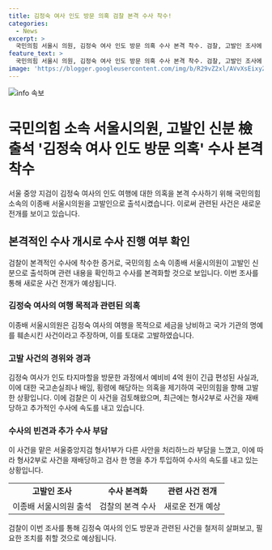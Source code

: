 ```yaml
---
title: 김정숙 여사 인도 방문 의혹 검찰 본격 수사 착수!
categories:
  - News
excerpt: >
  국민의힘 서울시 의원, 김정숙 여사 인도 방문 의혹 수사 본격 착수. 검찰, 고발인 조사에 착수하여 형사 수사 본격화 전망. 이종배 서울시의원, 여사의 인도 방문을 여행 목적으로 꾸려진 국기 문란 사건으로 지적하며 설명. 검찰, 별다른 수사 없던 사건을 새로운 수사팀으로 재배당하고 속도 내는 중. 김정숙 여사의 인도 방문과 관련한 정부 관계자 등에 대한 추가 조사도 검토 중.
feature_text: >
  국민의힘 서울시 의원, 김정숙 여사 인도 방문 의혹 수사 본격 착수. 검찰, 고발인 조사에 착수하여 형사 수사 본격화 전망. 이종배 서울시의원, 여사의 인도 방문을 여행 목적으로 꾸려진 국기 문란 사건으로 지적하며 설명. 검찰, 별다른 수사 없던 사건을 새로운 수사팀으로 재배당하고 속도 내는 중. 김정숙 여사의 인도 방문과 관련한 정부 관계자 등에 대한 추가 조사도 검토 중.
image: 'https://blogger.googleusercontent.com/img/b/R29vZ2xl/AVvXsEixyZcFfHzMRdzZMjFBmAUKJYCLCGyLL1o632UiGVXcaFdKo_bkvkuCioo0uUKlGfBVcT3P84aROyZIXSBEx3Aw5nCQ3pTgDom1WDC4m8eifvWiAmWEEVb4x6G_l8C0QH225ldMjyaFvpxGEBGNO37VmDTDMHGhJPq73UglMfDca1-0aw/s1600/blogspot.png'
---
```


<p><img src="https://blogger.googleusercontent.com/img/b/R29vZ2xl/AVvXsEixyZcFfHzMRdzZMjFBmAUKJYCLCGyLL1o632UiGVXcaFdKo_bkvkuCioo0uUKlGfBVcT3P84aROyZIXSBEx3Aw5nCQ3pTgDom1WDC4m8eifvWiAmWEEVb4x6G_l8C0QH225ldMjyaFvpxGEBGNO37VmDTDMHGhJPq73UglMfDca1-0aw/s1600/blogspot.png" alt="info 속보" /></p>

<h1>국민의힘 소속 서울시의원, 고발인 신분 檢 출석 '김정숙 여사 인도 방문 의혹' 수사 본격 착수</h1>

<p data-ke-size="size16">서울 중앙 지검이 김정숙 여사의 인도 여행에 대한 의혹을 본격 수사하기 위해 국민의힘 소속의 이종배 서울시의원을 고발인으로 출석시켰습니다. 이로써 관련된 사건은 새로운 전개를 보이고 있습니다.</p>

<h2 data-ke-size="size26">본격적인 수사 개시로 수사 진행 여부 확인</h2>

<p data-ke-size="size16">검찰이 본격적인 수사에 착수한 증거로, 국민의힘 소속 이종배 서울시의원이 고발인 신분으로 출석하며 관련 내용을 확인하고 수사를 본격화할 것으로 보입니다. 이번 조사를 통해 새로운 사건 전개가 예상됩니다.</p>

<h3 data-ke-size="size24">김정숙 여사의 여행 목적과 관련된 의혹</h3>

<p data-ke-size="size16">이종배 서울시의원은 김정숙 여사의 여행을 목적으로 세금을 낭비하고 국가 기관의 명예를 훼손시킨 사건이라고 주장하며, 이를 토대로 고발하였습니다.</p>

<h3 data-ke-size="size24">고발 사건의 경위와 경과</h3>

<p data-ke-size="size16">김정숙 여사가 인도 타지마할을 방문한 과정에서 예비비 4억 원이 긴급 편성된 사실과, 이에 대한 국고손실죄나 배임, 횡령에 해당하는 의혹을 제기하여 국민의힘을 향해 고발한 상황입니다. 이에 검찰은 이 사건을 검토해왔으며, 최근에는 형사2부로 사건을 재배당하고 추가적인 수사에 속도를 내고 있습니다.</p>

<h3 data-ke-size="size24">수사의 빈견과 추가 수사 부담</h3>

<p data-ke-size="size16">이 사건을 맡은 서울중앙지검 형사1부가 다른 사안을 처리하느라 부담을 느꼈고, 이에 따라 형사2부로 사건을 재배당하고 검사 한 명을 추가 투입하여 수사의 속도를 내고 있는 상황입니다.</p>

<table>
  <tr>
    <td style="text-align: center; height: 17px;"><b>고발인 조사</b></td>
    <td style="text-align: center; height: 17px;"><b>수사 본격화</b></td>
    <td style="text-align: center; height: 17px;"><b>관련 사건 전개</b></td>
  </tr>
  <tr>
    <td style="text-align: center; height: 17px;">이종배 서울시의원 출석</td>
    <td style="text-align: center; height: 17px;">검찰의 본격 수사</td>
    <td style="text-align: center; height: 17px;">새로운 전개 예상</td>
  </tr>
</table>

<p data-ke-size="size16">검찰이 이번 조사를 통해 김정숙 여사의 인도 방문과 관련된 사건을 철저히 살펴보고, 필요한 조치를 취할 것으로 예상됩니다.</p>

